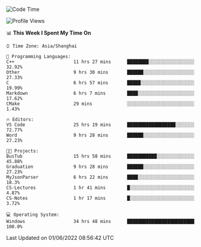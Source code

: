 <!--START_SECTION:waka-->
![Code Time](http://img.shields.io/badge/Code%20Time-91%20hrs%2027%20mins-blue)

![Profile Views](http://img.shields.io/badge/Profile%20Views-5-blue)

📊 **This Week I Spent My Time On** 

```text
⌚︎ Time Zone: Asia/Shanghai

💬 Programming Languages: 
C++                      11 hrs 27 mins      ████████░░░░░░░░░░░░░░░░░   32.92% 
Other                    9 hrs 30 mins       ██████░░░░░░░░░░░░░░░░░░░   27.33% 
C                        6 hrs 57 mins       █████░░░░░░░░░░░░░░░░░░░░   19.99% 
Markdown                 6 hrs 7 mins        ████░░░░░░░░░░░░░░░░░░░░░   17.62% 
CMake                    29 mins             ░░░░░░░░░░░░░░░░░░░░░░░░░   1.43%

🔥 Editors: 
VS Code                  25 hrs 19 mins      ██████████████████░░░░░░░   72.77% 
Word                     9 hrs 28 mins       ██████░░░░░░░░░░░░░░░░░░░   27.23%

🐱‍💻 Projects: 
BusTub                   15 hrs 58 mins      ███████████░░░░░░░░░░░░░░   45.88% 
Graduation               9 hrs 28 mins       ██████░░░░░░░░░░░░░░░░░░░   27.23% 
MyJsonParser             6 hrs 22 mins       ████░░░░░░░░░░░░░░░░░░░░░   18.3% 
CS-Lectures              1 hr 41 mins        █░░░░░░░░░░░░░░░░░░░░░░░░   4.87% 
CS-Notes                 1 hr 17 mins        █░░░░░░░░░░░░░░░░░░░░░░░░   3.72%

💻 Operating System: 
Windows                  34 hrs 48 mins      █████████████████████████   100.0%

```


 Last Updated on 01/06/2022 08:56:42 UTC
<!--END_SECTION:waka-->
